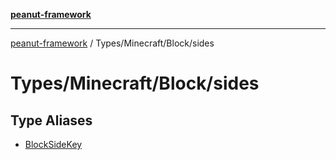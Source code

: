 [**peanut-framework**](../../../../README.md)

***

[peanut-framework](../../../../modules.md) / Types/Minecraft/Block/sides

# Types/Minecraft/Block/sides

## Type Aliases

- [BlockSideKey](type-aliases/BlockSideKey.md)
